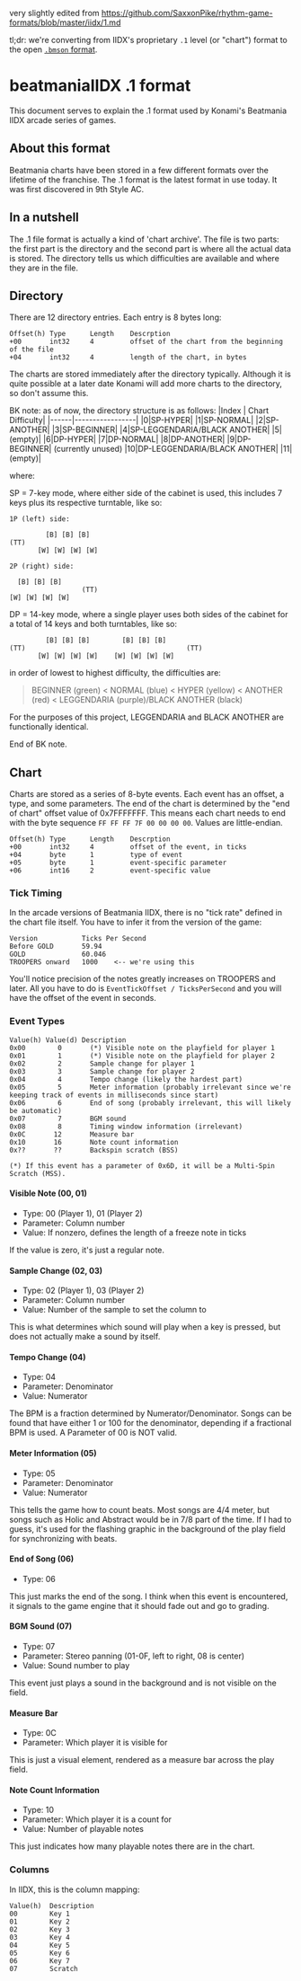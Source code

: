very slightly edited from https://github.com/SaxxonPike/rhythm-game-formats/blob/master/iidx/1.md

tl;dr: we're converting from IIDX's proprietary `.1` level (or "chart") format to the open [`.bmson` format](https://bmson-spec.readthedocs.io/en/master/doc/index.html).

# beatmaniaIIDX .1 format

This document serves to explain the .1 format used by Konami's Beatmania
IIDX arcade series of games.

## About this format

Beatmania charts have been stored in a few different formats over the lifetime
of the franchise. The .1 format is the latest format in use today. It was first
discovered in 9th Style AC.

## In a nutshell

The .1 file format is actually a kind of 'chart archive'. The file is two parts:
the first part is the directory and the second part is where all the actual data is
stored. The directory tells us which difficulties are available and where they
are in the file.

## Directory

There are 12 directory entries. Each entry is 8 bytes long:

```
Offset(h) Type      Length    Descrption
+00       int32     4         offset of the chart from the beginning of the file
+04       int32     4         length of the chart, in bytes
```

The charts are stored immediately after the directory typically. Although
it is quite possible at a later date Konami will add more charts to the directory,
so don't assume this.

BK note: as of now, the directory structure is as follows:
|Index | Chart Difficulty|
|------|-----------------|
|0|SP-HYPER|
|1|SP-NORMAL|
|2|SP-ANOTHER|
|3|SP-BEGINNER|
|4|SP-LEGGENDARIA/BLACK ANOTHER|
|5|(empty)|
|6|DP-HYPER|
|7|DP-NORMAL|
|8|DP-ANOTHER|
|9|DP-BEGINNER| (currently unused)
|10|DP-LEGGENDARIA/BLACK ANOTHER|
|11|(empty)|

where:

SP = 7-key mode, where either side of the cabinet is used, this includes 7 keys plus its respective turntable, like so:

```
1P (left) side:

         [B] [B] [B]
(TT)
       [W] [W] [W] [W]
```

```
2P (right) side:

  [B] [B] [B]
                  (TT)
[W] [W] [W] [W]
```

DP = 14-key mode, where a single player uses both sides of the cabinet for a total of 14 keys and both turntables, like so:

```
         [B] [B] [B]        [B] [B] [B]
(TT)                                        (TT)
       [W] [W] [W] [W]    [W] [W] [W] [W]
```

in order of lowest to highest difficulty, the difficulties are:

> BEGINNER (green) < NORMAL (blue) < HYPER (yellow) < ANOTHER (red) < LEGGENDARIA (purple)/BLACK ANOTHER (black)

For the purposes of this project, LEGGENDARIA and BLACK ANOTHER are functionally identical.

End of BK note.

## Chart

Charts are stored as a series of 8-byte events. Each event has an offset, a type,
and some parameters. The end of the chart is determined by the "end of chart"
offset value of 0x7FFFFFFF. This means each chart needs to end with the byte sequence
`FF FF FF 7F 00 00 00 00`. Values are little-endian.

```
Offset(h) Type      Length    Descrption
+00       int32     4         offset of the event, in ticks
+04       byte      1         type of event
+05       byte      1         event-specific parameter
+06       int16     2         event-specific value
```

### Tick Timing

In the arcade versions of Beatmania IIDX, there is no "tick rate" defined in
the chart file itself. You have to infer it from the version of the game:

```
Version           Ticks Per Second
Before GOLD       59.94
GOLD              60.046
TROOPERS onward   1000    <-- we're using this
```

You'll notice precision of the notes greatly increases on TROOPERS and later.
All you have to do is `EventTickOffset / TicksPerSecond` and you will have
the offset of the event in seconds.

### Event Types

```
Value(h) Value(d) Description
0x00        0       (*) Visible note on the playfield for player 1
0x01        1       (*) Visible note on the playfield for player 2
0x02        2       Sample change for player 1
0x03        3       Sample change for player 2
0x04        4       Tempo change (likely the hardest part)
0x05        5       Meter information (probably irrelevant since we're keeping track of events in milliseconds since start)
0x06        6       End of song (probably irrelevant, this will likely be automatic)
0x07        7       BGM sound
0x08        8       Timing window information (irrelevant)
0x0C       12       Measure bar
0x10       16       Note count information
0x??       ??       Backspin scratch (BSS)

(*) If this event has a parameter of 0x6D, it will be a Multi-Spin Scratch (MSS).
```

#### Visible Note (00, 01)

- Type: 00 (Player 1), 01 (Player 2)
- Parameter: Column number
- Value: If nonzero, defines the length of a freeze note in ticks

If the value is zero, it's just a regular note.

#### Sample Change (02, 03)

- Type: 02 (Player 1), 03 (Player 2)
- Parameter: Column number
- Value: Number of the sample to set the column to

This is what determines which sound will play when a key is pressed,
but does not actually make a sound by itself.

#### Tempo Change (04)

- Type: 04
- Parameter: Denominator
- Value: Numerator

The BPM is a fraction determined by Numerator/Denominator. Songs can
be found that have either 1 or 100 for the denominator, depending
if a fractional BPM is used. A Parameter of 00 is NOT valid.

#### Meter Information (05)

- Type: 05
- Parameter: Denominator
- Value: Numerator

This tells the game how to count beats. Most songs are 4/4 meter, but
songs such as Holic and Abstract would be in 7/8 part of the time.
If I had to guess, it's used for the flashing graphic in the background
of the play field for synchronizing with beats.

#### End of Song (06)

- Type: 06

This just marks the end of the song. I think when this event is
encountered, it signals to the game engine that it should fade
out and go to grading.

#### BGM Sound (07)

- Type: 07
- Parameter: Stereo panning (01-0F, left to right, 08 is center)
- Value: Sound number to play

This event just plays a sound in the background and is not visible
on the field.

#### Measure Bar

- Type: 0C
- Parameter: Which player it is visible for

This is just a visual element, rendered as a measure bar across the
play field.

#### Note Count Information

- Type: 10
- Parameter: Which player it is a count for
- Value: Number of playable notes

This just indicates how many playable notes there are in the chart.

### Columns

In IIDX, this is the column mapping:

```
Value(h)  Description
00        Key 1
01        Key 2
02        Key 3
03        Key 4
04        Key 5
05        Key 6
06        Key 7
07        Scratch
```
